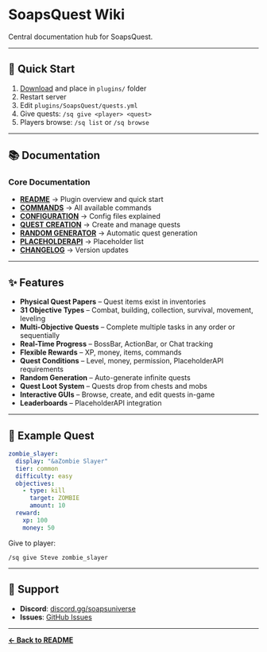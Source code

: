 # SoapsQuest Wiki

Central documentation hub for SoapsQuest.

---

## 🚀 Quick Start

1. [Download](https://github.com/AlternativeSoap/SoapsQuest/releases) and place in `plugins/` folder
2. Restart server
3. Edit `plugins/SoapsQuest/quests.yml`
4. Give quests: `/sq give <player> <quest>`
5. Players browse: `/sq list` or `/sq browse`

---

## 📚 Documentation

### Core Documentation

- **[README](README.md)** → Plugin overview and quick start
- **[COMMANDS](COMMANDS.md)** → All available commands
- **[CONFIGURATION](CONFIGURATION.md)** → Config files explained
- **[QUEST CREATION](QUEST-CREATION.md)** → Create and manage quests
- **[RANDOM GENERATOR](RANDOM-GENERATOR.md)** → Automatic quest generation
- **[PLACEHOLDERAPI](PLACEHOLDERAPI.md)** → Placeholder list
- **[CHANGELOG](CHANGELOG.md)** → Version updates

---

## ✨ Features

- **Physical Quest Papers** – Quest items exist in inventories
- **31 Objective Types** – Combat, building, collection, survival, movement, leveling
- **Multi-Objective Quests** – Complete multiple tasks in any order or sequentially
- **Real-Time Progress** – BossBar, ActionBar, or Chat tracking
- **Flexible Rewards** – XP, money, items, commands
- **Quest Conditions** – Level, money, permission, PlaceholderAPI requirements
- **Random Generation** – Auto-generate infinite quests
- **Quest Loot System** – Quests drop from chests and mobs
- **Interactive GUIs** – Browse, create, and edit quests in-game
- **Leaderboards** – PlaceholderAPI integration

---

## 🎯 Example Quest

```yaml
zombie_slayer:
  display: "&aZombie Slayer"
  tier: common
  difficulty: easy
  objectives:
    - type: kill
      target: ZOMBIE
      amount: 10
  reward:
    xp: 100
    money: 50
```

Give to player:
```
/sq give Steve zombie_slayer
```

---

## 💬 Support

- **Discord**: [discord.gg/soapsuniverse](https://discord.gg/soapsuniverse)
- **Issues**: [GitHub Issues](https://github.com/AlternativeSoap/SoapsQuest/issues)

---

**[← Back to README](README.md)**


